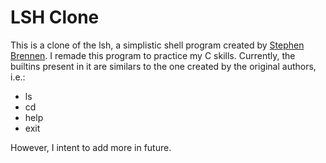 LSH Clone
===
This is a clone of the lsh, a simplistic shell program created by [Stephen Brennen](https://brennan.io/2015/01/16/write-a-shell-in-c/). I remade this program to practice my C skills. Currently, the builtins present in it are similars to the one created by the original authors, i.e.:
<ul>
 <li>ls</li>
 <li>cd</li>
 <li>help</li>
 <li>exit</li>
</ul>
However, I intent to add more in future.
